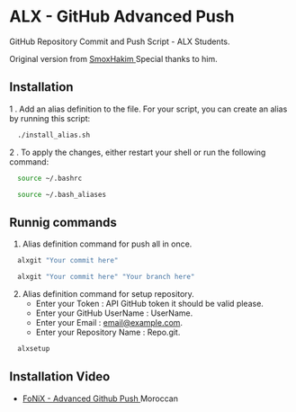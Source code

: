 
# ALX - GitHub Advanced Push

GitHub Repository Commit and Push Script - ALX Students.

Original version from [ SmoxHakim ](https://github.com/smoxhakim/push_to_github) Special thanks to him.
## Installation

1 . Add an alias definition to the file. For your script, you can create an alias by running this script:
```sh
  ./install_alias.sh
```

2 . To apply the changes, either restart your shell or run the following command:
```sh
  source ~/.bashrc
```
```sh
  source ~/.bash_aliases
```
    
## Runnig commands

1. Alias definition command for push all in once.
```sh
  alxgit "Your commit here"
```
```sh
  alxgit "Your commit here" "Your branch here"
```

2. Alias definition command for setup repository.
	* Enter your Token : API GitHub token it should be valid please.
	* Enter your GitHub UserName : UserName.
	* Enter your Email : email@example.com.
	* Enter your Repository Name : Repo.git.
```sh
  alxsetup
```

## Installation Video

 - [FoNiX - Advanced Github Push ](https://www.youtube.com/@FoNiXPr012) Moroccan
